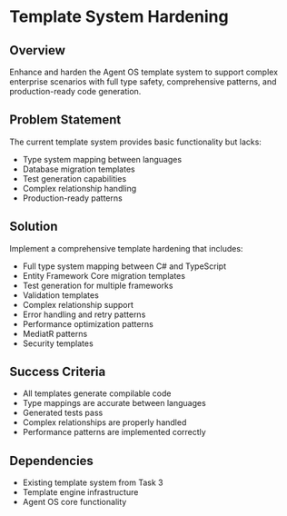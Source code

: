 # Template System Hardening

## Overview
Enhance and harden the Agent OS template system to support complex enterprise scenarios with full type safety, comprehensive patterns, and production-ready code generation.

## Problem Statement
The current template system provides basic functionality but lacks:
- Type system mapping between languages
- Database migration templates
- Test generation capabilities
- Complex relationship handling
- Production-ready patterns

## Solution
Implement a comprehensive template hardening that includes:
- Full type system mapping between C# and TypeScript
- Entity Framework Core migration templates
- Test generation for multiple frameworks
- Validation templates
- Complex relationship support
- Error handling and retry patterns
- Performance optimization patterns
- MediatR patterns
- Security templates

## Success Criteria
- All templates generate compilable code
- Type mappings are accurate between languages
- Generated tests pass
- Complex relationships are properly handled
- Performance patterns are implemented correctly

## Dependencies
- Existing template system from Task 3
- Template engine infrastructure
- Agent OS core functionality